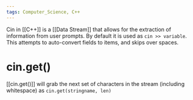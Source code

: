 ```yaml
---
tags: Computer_Science, C++
---
```


Cin in [[C++]] is a [[Data Stream]] that allows for the extraction of information from user prompts. By default it is used as `cin >> variable`. This attempts to auto-convert fields to items, and skips over spaces.

# cin.get()
[[cin.get()]] will grab the next set of characters in the stream (including whitespace) as `cin.get(stringname, len)`

